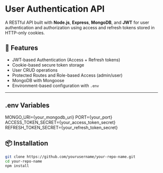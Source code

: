 # User Authentication API

A RESTful API built with **Node.js**, **Express**, **MongoDB**, and **JWT** for user authentication and authorization using access and refresh tokens stored in HTTP-only cookies.

## 🔧 Features

- JWT-based Authentication (Access + Refresh tokens)
- Cookie-based secure token storage
- User CRUD operations
- Protected Routes and Role-based Access (admin/user)
- MongoDB with Mongoose
- Environment-based configuration with `.env`

---

## .env Variables
MONGO_URI={your_mongodb_uri}
PORT={your_port}
ACCESS_TOKEN_SECRET={your_access_token_secret}
REFRESH_TOKEN_SECRET={your_refresh_token_secret}

## 📦 Installation

```bash
git clone https://github.com/yourusername/your-repo-name.git
cd your-repo-name
npm install
